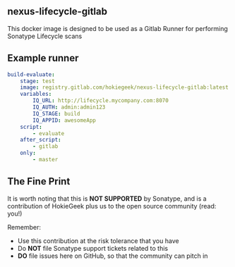 ## nexus-lifecycle-gitlab

This docker image is designed to be used as a Gitlab Runner for performing Sonatype Lifecycle scans

## Example runner

```yaml
build-evaluate:
    stage: test
    image: registry.gitlab.com/hokiegeek/nexus-lifecycle-gitlab:latest
    variables:
        IQ_URL: http://lifecycle.mycompany.com:8070
        IQ_AUTH: admin:admin123
        IQ_STAGE: build
        IQ_APPID: awesomeApp
    script:
        - evaluate
    after_script:
        - gitlab
    only:
        - master
```

## The Fine Print
It is worth noting that this is **NOT SUPPORTED** by Sonatype, and is a contribution of HokieGeek
plus us to the open source community (read: you!)

Remember:

* Use this contribution at the risk tolerance that you have
* Do **NOT** file Sonatype support tickets related to this
* **DO** file issues here on GitHub, so that the community can pitch in

